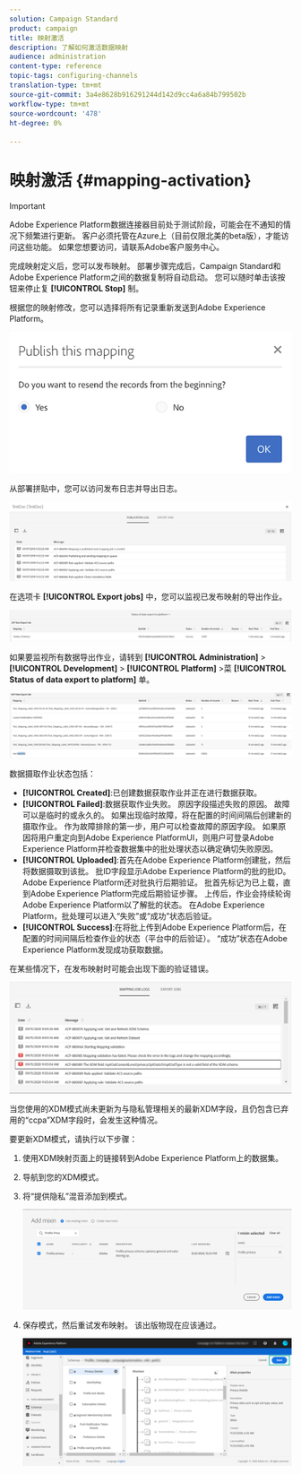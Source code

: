 ```yaml
---
solution: Campaign Standard
product: campaign
title: 映射激活
description: 了解如何激活数据映射
audience: administration
content-type: reference
topic-tags: configuring-channels
translation-type: tm+mt
source-git-commit: 3a4e8628b916291244d142d9cc4a6a84b799502b
workflow-type: tm+mt
source-wordcount: '478'
ht-degree: 0%

---
```



# 映射激活 {#mapping-activation}

>[!IMPORTANT]
>
>Adobe Experience Platform数据连接器目前处于测试阶段，可能会在不通知的情况下频繁进行更新。 客户必须托管在Azure上（目前仅限北美的beta版），才能访问这些功能。 如果您想要访问，请联系Adobe客户服务中心。

完成映射定义后，您可以发布映射。 部署步骤完成后，Campaign Standard和Adobe Experience Platform之间的数据复制将自动启动。 您可以随时单击该按钮来停止复 **[!UICONTROL Stop]** 制。

根据您的映射修改，您可以选择将所有记录重新发送到Adobe Experience Platform。

![](assets/aep_publishmapping.png)

从部署拼贴中，您可以访问发布日志并导出日志。

![](assets/aep_publog.png)

在选项卡 **[!UICONTROL Export jobs]** 中，您可以监视已发布映射的导出作业。

![](assets/aep_jobstatus.png)

如果要监视所有数据导出作业，请转到 **[!UICONTROL Administration]** > **[!UICONTROL Development]** > **[!UICONTROL Platform]** >菜 **[!UICONTROL Status of data export to platform]** 单。

![](assets/aep_statusmapping.png)

数据摄取作业状态包括：

* **[!UICONTROL Created]**:已创建数据获取作业并正在进行数据获取。
* **[!UICONTROL Failed]**:数据获取作业失败。 原因字段描述失败的原因。 故障可以是临时的或永久的。 如果出现临时故障，将在配置的时间间隔后创建新的摄取作业。 作为故障排除的第一步，用户可以检查故障的原因字段。 如果原因将用户重定向到Adobe Experience PlatformUI，则用户可登录Adobe Experience Platform并检查数据集中的批处理状态以确定确切失败原因。
* **[!UICONTROL Uploaded]**:首先在Adobe Experience Platform创建批，然后将数据摄取到该批。 批ID字段显示Adobe Experience Platform的批的批ID。 Adobe Experience Platform还对批执行后期验证。 批首先标记为已上载，直到Adobe Experience Platform完成后期验证步骤。 上传后，作业会持续轮询Adobe Experience Platform以了解批的状态。 在Adobe Experience Platform，批处理可以进入“失败”或“成功”状态后验证。
* **[!UICONTROL Success]**:在将批上传到Adobe Experience Platform后，在配置的时间间隔后检查作业的状态（平台中的后验证）。 “成功”状态在Adobe Experience Platform发现成功获取数据。

在某些情况下，在发布映射时可能会出现下面的验证错误。

![](assets/aep_datamapping_ccpa.png)

当您使用的XDM模式尚未更新为与隐私管理相关的最新XDM字段，且仍包含已弃用的“ccpa”XDM字段时，会发生这种情况。

要更新XDM模式，请执行以下步骤：

1. 使用XDM映射页面上的链接转到Adobe Experience Platform上的数据集。

1. 导航到您的XDM模式。

1. 将“提供隐私”混音添加到模式。

   ![](assets/aep_datamapping_privacyfield.png)

1. 保存模式，然后重试发布映射。 该出版物现在应该通过。

   ![](assets/aep_save_mapping.png)
